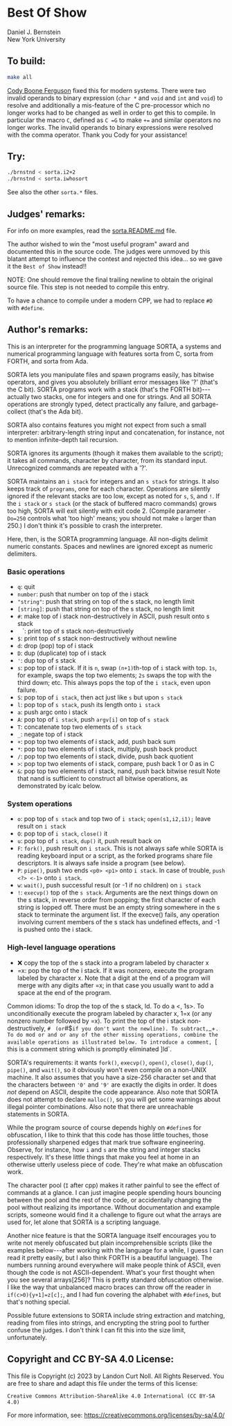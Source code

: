 # Best Of Show

Daniel J. Bernstein  
New York University  

## To build:

```sh
make all
```

[Cody Boone Ferguson](/winners.html#Cody_Boone_Ferguson) fixed this for modern
systems. There were two invalid operands to binary expression (`char *` and
`void` and `int` and `void`) to resolve and additionally a mis-feature of the C
pre-processor which no longer works had to be changed as well in order to get
this to compile. In particular the macro `C`, defined as `C =G` to make `+=` and
similar operators no longer works.  The invalid operands to binary expressions
were resolved with the comma operator. Thank you Cody for your assistance!


## Try:

```sh
./brnstnd < sorta.i2+2
./brnstnd < sorta.iwhosort
```

See also the other `sorta.*` files.


## Judges' remarks:

For info on more examples, read the [sorta.README.md](sorta.README.md) file.

The author wished to win the "most useful program" award and documented this in
the source code.  The judges were unmoved by this blatant attempt to influence
the contest and rejected this idea...  so we gave it the `Best of Show`
instead!!

NOTE: One should remove the final trailing newline to obtain the
original source file.  This step is not needed to compile
this entry.

To have a chance to compile under a modern CPP, we had to
replace `#D` with `#define`.

## Author's remarks:

This is an interpreter for the programming language SORTA, a systems
and numerical programming language with features sorta from C, sorta
from FORTH, and sorta from Ada.

SORTA lets you manipulate files and spawn programs easily, has bitwise
operators, and gives you absolutely brilliant error messages like '?'
(that's the C bit). SORTA programs work with a stack (that's the FORTH
bit)---actually two stacks, one for integers and one for strings. And
all SORTA operations are strongly typed, detect practically any failure,
and garbage-collect (that's the Ada bit).

SORTA also contains features you might not expect from such a small
interpreter: arbitrary-length string input and concatenation, for
instance, not to mention infinite-depth tail recursion.

SORTA ignores its arguments (though it makes them available to the
script); it takes all commands, character by character, from its
standard input. Unrecognized commands are repeated with a '?'.

SORTA maintains an `i stack` for integers and an `s stack` for strings. It also
keeps track of `programs`, one for each character.  Operations are silently
ignored if the relevant stacks are too low, except as noted for `s`, `S`, and
`!`. If the `i stack` or `s stack` (or the stack of buffered macro commands)
grows too high, SORTA will exit silently with exit code 2. (Compile parameter
`-Do=250` controls what 'too high' means; you should not make `o` larger than
250.) I don't think it's possible to crash the interpreter.

Here, then, is the SORTA programming language. All non-digits delimit
numeric constants. Spaces and newlines are ignored except as numeric
delimiters.

### Basic operations

- `q`: quit
- `number`: push that number on top of the i stack
- `"string"`: push that string on top of the s stack, no length limit
- `[string]`: push that string on top of the s stack, no length limit
- `#`: make top of i stack non-destructively in ASCII, push result onto s stack
- ` ` `: print top of s stack non-destructively
- `$`: print top of s stack non-destructively without newline
- `d`: drop (pop) top of i stack
- `D`: dup (duplicate) top of i stack
- `'`: dup top of s stack
- `s`: pop top of i stack. If it is `n`, swap `(n+1)`th-top of `i` stack with top.
	`1s`, for example, swaps the top two elements; `2s` swaps the top with the
	third down; etc. This always pops the top of the `i stack`, even upon
	failure.
- `S`: pop top of `i stack`, then act just like `s` but upon `s stack`
- `l`: pop top of `s stack`, push its length onto `i stack`
- `a`: push argc onto i stack
- `A`: pop top of `i stack`, push `argv[i]` on top of `s stack`
- `T`: concatenate top two elements of `s stack`
- ` _ `: negate top of i stack
- `+`: pop top two elements of i stack, add, push back sum
- ` * `: pop top two elements of i stack, multiply, push back product
- `/`: pop top two elements of i stack, divide, push back quotient
- `>`: pop top two elements of i stack, compare, push back 1 or 0 as in C
- `&`: pop top two elements of i stack, nand, push back bitwise result
	Note that nand is sufficient to construct all bitwise operations, as
	demonstrated by icalc below.

### System operations

- `o`: pop top of `s stack` and top two of `i stack`; `open(s1,i2,i1);` leave
result on `i stack`
- `O`: pop top of `i stack`, `close()` it
- `u`: pop top of `i stack`, `dup()` it, push result back on
- `F`: `fork()`, push result on `i stack`. This is not always safe while SORTA is
reading keyboard input or a script, as the forked programs share file
descriptors. It is always safe inside a program (see below).
- `P`: `pipe()`, push two ends `<p0> <p1>` onto `i stack`. In case of trouble,
`push <?> <-1>` onto `i stack`.
- `w`: `wait()`, push successful result (or -1 if no children) on `i stack`
- `!`: `execvp()` top of the `s stack`. Arguments are the next things down on
the s stack, in reverse order from popping; the first character of
each string is lopped off. There must be an empty string somewhere
in the s stack to terminate the argument list. If the execve()
fails, any operation involving current members of the s stack has
undefined effects, and -1 is pushed onto the i stack.

### High-level language operations

- :x: copy the top of the s stack into a program labeled by character x
- =x: pop the top of the i stack. If it was nonzero, execute the program
 labeled by character x. Note that a digit at the end of a program
 will merge with any digits after =x; in that case you usually want
 to add a space at the end of the program.

Common idioms: To drop the top of the s stack, ld. To do a <, 1s>. To
unconditionally execute the program labeled by character x, 1=x (or any
nonzero number followed by =x). To print the top of the i stack
non-destructively, `# ` ` (or `#$` if you don't want the newline). To
subtract, `_+`. To do mod or and or any of the other missing operations,
combine the available operations as illustrated below. To introduce a
comment, `[ this is a comment string which is promptly eliminated ]ld`.

SORTA's requirements: it wants `fork()`, `execvp()`, `open()`,
`close()`, `dup()`, `pipe()`, and `wait()`, so it obviously won't even compile
on a non-UNIX machine. It also assumes that you have a size-256
character set and that the characters between `'0'` and `'9'` are exactly
the digits in order. It does *not* depend on ASCII, despite the code
appearance. Also note that SORTA does not attempt to declare `malloc()`,
so you will get some warnings about illegal pointer combinations. Also
note that there are unreachable statements in SORTA.

While the program source of course depends highly on `#define`s for
obfuscation, I like to think that this code has those little touches,
those professionally sharpened edges that mark true software
engineering. Observe, for instance, how `i` and `s` are the string and
integer stacks respectively. It's these little things that make you
feel at home in an otherwise utterly useless piece of code. They're
what make an obfuscation work.

The character pool (`I` after cpp) makes it rather painful to
see the effect of commands at a glance. I can just imagine people
spending hours bouncing between the pool and the rest of the code,
or accidentally changing the pool without realizing its importance.
Without documentation and example scripts, someone would find it
a challenge to figure out what the arrays are used for, let alone
that SORTA is a scripting language.

Another nice feature is that the SORTA language itself encourages
you to write not merely obfuscated but plain incomprehensible
scripts (like the examples below---after working with the language
for a while, I guess I can read it pretty easily, but I also think
FORTH is a beautiful language). The numbers running around
everywhere will make people think of ASCII, even though the code is
not ASCII-dependent.  What's your first thought when you see
several arrays[256]? This is pretty standard obfuscation otherwise.
I like the way that unbalanced macro braces can throw off the
reader in `if(c>0){y+1]=z[c];`, and I had fun covering the
alphabet with `#define`s, but that's nothing special.

Possible future extensions to SORTA include string extraction and
matching, reading from files into strings, and encrypting the string
pool to further confuse the judges. I don't think I can fit this into
the size limit, unfortunately.

## Copyright and CC BY-SA 4.0 License:

This file is Copyright (c) 2023 by Landon Curt Noll.  All Rights Reserved.
You are free to share and adapt this file under the terms of this license:

    Creative Commons Attribution-ShareAlike 4.0 International (CC BY-SA 4.0)

For more information, see: https://creativecommons.org/licenses/by-sa/4.0/
